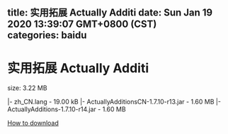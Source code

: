 
title: 实用拓展 Actually Additi
date: Sun Jan 19 2020 13:39:07 GMT+0800 (CST)    
categories: baidu
---

# 实用拓展 Actually Additi
size: 3.22 MB
 
 
|- zh_CN.lang - 19.00 kB
|- ActuallyAdditionsCN-1.7.10-r13.jar - 1.60 MB
|- ActuallyAdditions-1.7.10-r14.jar - 1.60 MB

[How to download](https://bpcam.bemobtrk.com/go/2ceec3aa-1ca2-46d6-b9ff-aaa5c184517c?jno=3209)